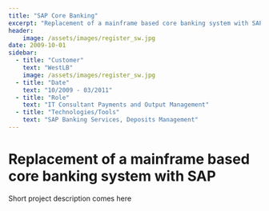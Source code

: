 ```yaml
---
title: "SAP Core Banking"
excerpt: "Replacement of a mainframe based core banking system with SAP"
header:
    image: /assets/images/register_sw.jpg
date: 2009-10-01
sidebar:
  - title: "Customer"
    text: "WestLB"
    image: /assets/images/register_sw.jpg
  - title: "Date"
    text: "10/2009 - 03/2011"
  - title: "Role"
    text: "IT Consultant Payments and Output Management"
  - title: "Technologies/Tools"
    text: "SAP Banking Services, Deposits Management"
---
```


# Replacement of a mainframe based core banking system with SAP

Short project description comes here